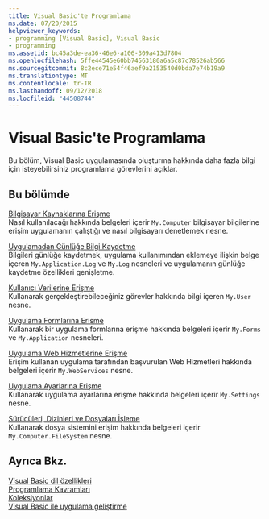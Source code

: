 ```yaml
---
title: Visual Basic'te Programlama
ms.date: 07/20/2015
helpviewer_keywords:
- programming [Visual Basic], Visual Basic
- programming
ms.assetid: bc45a3de-ea36-46e6-a106-309a413d7804
ms.openlocfilehash: 5ffe44545e60bb74563180a6a5c87c78526ab566
ms.sourcegitcommit: 8c2ece71e54f46aef9a2153540d0bda7e74b19a9
ms.translationtype: MT
ms.contentlocale: tr-TR
ms.lasthandoff: 09/12/2018
ms.locfileid: "44508744"
---
```

# <a name="programming-in-visual-basic"></a>Visual Basic'te Programlama
Bu bölüm, Visual Basic uygulamasında oluşturma hakkında daha fazla bilgi için isteyebilirsiniz programlama görevlerini açıklar.  
  
## <a name="in-this-section"></a>Bu bölümde  
 [Bilgisayar Kaynaklarına Erişme](../../../visual-basic/developing-apps/programming/computer-resources/index.md)  
 Nasıl kullanılacağı hakkında belgeleri içerir `My.Computer` bilgisayar bilgilerine erişim uygulamanın çalıştığı ve nasıl bilgisayarı denetlemek nesne.  
  
 [Uygulamadan Günlüğe Bilgi Kaydetme](../../../visual-basic/developing-apps/programming/log-info/index.md)  
 Bilgileri günlüğe kaydetmek, uygulama kullanımından eklemeye ilişkin belge içeren `My.Application.Log` ve `My.Log` nesneleri ve uygulamanın günlüğe kaydetme özellikleri genişletme.  
  
 [Kullanıcı Verilerine Erişme](../../../visual-basic/developing-apps/programming/accessing-user-data.md)  
 Kullanarak gerçekleştirebileceğiniz görevler hakkında bilgi içeren `My.User` nesne.  
  
 [Uygulama Formlarına Erişme](../../../visual-basic/developing-apps/programming/accessing-application-forms.md)  
 Kullanarak bir uygulama formlarına erişme hakkında belgeleri içerir `My.Forms` ve `My.Application` nesneleri.  
  
 [Uygulama Web Hizmetlerine Erişme](../../../visual-basic/developing-apps/programming/accessing-application-web-services.md)  
 Erişim kullanan uygulama tarafından başvurulan Web Hizmetleri hakkında belgeleri içerir `My.WebServices` nesne.  
  
 [Uygulama Ayarlarına Erişme](../../../visual-basic/developing-apps/programming/app-settings/index.md)  
 Kullanarak uygulama ayarlarına erişme hakkında belgeleri içerir `My.Settings` nesne.  
  
 [Sürücüleri, Dizinleri ve Dosyaları İşleme](../../../visual-basic/developing-apps/programming/drives-directories-files/processing.md)  
 Kullanarak dosya sistemini erişim hakkında belgeleri içerir `My.Computer.FileSystem` nesne.  
  
## <a name="see-also"></a>Ayrıca Bkz.  
 [Visual Basic dil özellikleri](../../../visual-basic/programming-guide/language-features/index.md)  
 [Programlama Kavramları](../../../visual-basic/programming-guide/concepts/index.md)  
 [Koleksiyonlar](../../../visual-basic/programming-guide/concepts/collections.md)  
 [Visual Basic ile uygulama geliştirme](../../../visual-basic/developing-apps/index.md)
